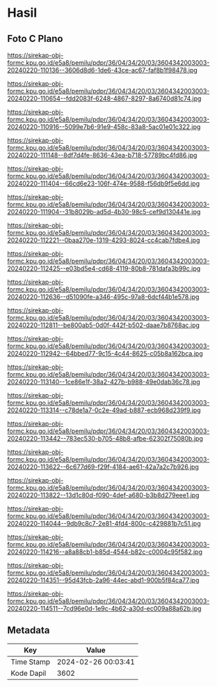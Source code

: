 # Hasil

## Foto C Plano

https://sirekap-obj-formc.kpu.go.id/e5a8/pemilu/pdpr/36/04/34/20/03/3604342003003-20240220-110136--3606d8d6-1de6-43ce-ac67-faf8b1f98478.jpg

https://sirekap-obj-formc.kpu.go.id/e5a8/pemilu/pdpr/36/04/34/20/03/3604342003003-20240220-110654--fdd2083f-6248-4867-8297-8a6740d81c74.jpg

https://sirekap-obj-formc.kpu.go.id/e5a8/pemilu/pdpr/36/04/34/20/03/3604342003003-20240220-110916--5099e7b6-91e9-458c-83a8-5ac01e01c322.jpg

https://sirekap-obj-formc.kpu.go.id/e5a8/pemilu/pdpr/36/04/34/20/03/3604342003003-20240220-111148--8df7d4fe-8636-43ea-b718-57789bc4fd86.jpg

https://sirekap-obj-formc.kpu.go.id/e5a8/pemilu/pdpr/36/04/34/20/03/3604342003003-20240220-111404--66cd6e23-106f-474e-9588-f56db9f5e6dd.jpg

https://sirekap-obj-formc.kpu.go.id/e5a8/pemilu/pdpr/36/04/34/20/03/3604342003003-20240220-111904--31b8029b-ad5d-4b30-98c5-cef9d130441e.jpg

https://sirekap-obj-formc.kpu.go.id/e5a8/pemilu/pdpr/36/04/34/20/03/3604342003003-20240220-112221--0baa270e-1319-4293-8024-cc4cab7fdbe4.jpg

https://sirekap-obj-formc.kpu.go.id/e5a8/pemilu/pdpr/36/04/34/20/03/3604342003003-20240220-112425--e03bd5e4-cd68-4119-80b8-781dafa3b99c.jpg

https://sirekap-obj-formc.kpu.go.id/e5a8/pemilu/pdpr/36/04/34/20/03/3604342003003-20240220-112636--d51090fe-a346-495c-97a8-6dcf44b1e578.jpg

https://sirekap-obj-formc.kpu.go.id/e5a8/pemilu/pdpr/36/04/34/20/03/3604342003003-20240220-112811--be800ab5-0d0f-442f-b502-daae7b8768ac.jpg

https://sirekap-obj-formc.kpu.go.id/e5a8/pemilu/pdpr/36/04/34/20/03/3604342003003-20240220-112942--64bbed77-9c15-4c44-8625-c05b8a162bca.jpg

https://sirekap-obj-formc.kpu.go.id/e5a8/pemilu/pdpr/36/04/34/20/03/3604342003003-20240220-113140--1ce86e1f-38a2-427b-b988-49e0dab36c78.jpg

https://sirekap-obj-formc.kpu.go.id/e5a8/pemilu/pdpr/36/04/34/20/03/3604342003003-20240220-113314--c78de1a7-0c2e-49ad-b887-ecb968d239f9.jpg

https://sirekap-obj-formc.kpu.go.id/e5a8/pemilu/pdpr/36/04/34/20/03/3604342003003-20240220-113442--783ec530-b705-48b8-afbe-62302f75080b.jpg

https://sirekap-obj-formc.kpu.go.id/e5a8/pemilu/pdpr/36/04/34/20/03/3604342003003-20240220-113622--6c677d69-f29f-4184-ae61-42a7a2c7b926.jpg

https://sirekap-obj-formc.kpu.go.id/e5a8/pemilu/pdpr/36/04/34/20/03/3604342003003-20240220-113822--13d1c80d-f090-4def-a680-b3b8d279eee1.jpg

https://sirekap-obj-formc.kpu.go.id/e5a8/pemilu/pdpr/36/04/34/20/03/3604342003003-20240220-114044--9db9c8c7-2e81-4fd4-800c-c429881b7c51.jpg

https://sirekap-obj-formc.kpu.go.id/e5a8/pemilu/pdpr/36/04/34/20/03/3604342003003-20240220-114216--a8a88cb1-b85d-4544-b82c-c0004c95f582.jpg

https://sirekap-obj-formc.kpu.go.id/e5a8/pemilu/pdpr/36/04/34/20/03/3604342003003-20240220-114351--95d43fcb-2a96-44ec-abd1-900b5f84ca77.jpg

https://sirekap-obj-formc.kpu.go.id/e5a8/pemilu/pdpr/36/04/34/20/03/3604342003003-20240220-114511--7cd96e0d-1e9c-4b62-a30d-ec009a88a62b.jpg


## Metadata

| Key        | Value               |
| ---------- | ------------------- |
| Time Stamp | 2024-02-26 00:03:41 |
| Kode Dapil | 3602                |



